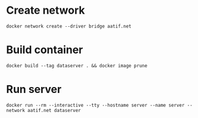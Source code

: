 # Create network
```
docker network create --driver bridge aatif.net
```
# Build container
```
docker build --tag dataserver . && docker image prune
```
# Run server
```
docker run --rm --interactive --tty --hostname server --name server --network aatif.net dataserver
```